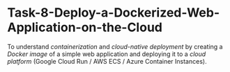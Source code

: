 # Task-8-Deploy-a-Dockerized-Web-Application-on-the-Cloud
To understand *containerization* and *cloud-native deployment* by creating a *Docker image* of a simple web application and deploying it to a *cloud platform* (Google Cloud Run / AWS ECS / Azure Container Instances).
